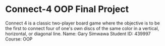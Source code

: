 # Connect-4 OOP Final Project
Connect 4 is a classic two-player board game where the objective is to be the first to connect four of one's own discs of the same color in a vertical, horizontal, or diagonal line.
Name: Gary Simwawa
Student ID: 439997
Course: OOP
